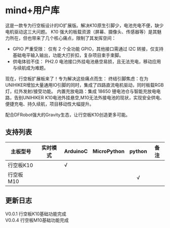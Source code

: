 # mind+用户库
这是一款专为行空板设计的IO扩展版。解决K10原生引脚少，电池充电不便，缺少电机驱动这三大问题。
K10 强大的板载资源（屏幕、摄像头、传感器等）是其魅力所在，但也带来了几个核心痛点，限制了其发挥空间：
- GPIO 严重受限： 仅有 2 个全功能 GPIO，其他接口需通过 I2C 转接，仅支持基础电平输入输出，功能大打折扣，复杂项目束手束脚。
- 供电体验不佳： PH2.0 电池接口外挂电池悬空易损，且无法充电，移动应用与续航成为难题。

现在，行空板扩展板来了！专为解决这些痛点而生：
终结引脚焦虑：在为UNIHIKER增加大量通用IO引脚的同时，集成了四路直流电机驱动，同时板载RGB灯，红外发射/接受功能。
内置充放电路：集成 18650 锂电池仓与智能充放电电路，告别UNIHIKER K10电池外挂悬空,M10无法外接电池的现状，实现安全供电、便捷充电、持久续航，项目移动性大幅提升。

配合DFRobot强大的Gravity生态，让行空板K10创造更多可能。

## 支持列表
|主板型号|实时模式|ArduinoC|MicroPython|python|备注|
|-----|-----|-----|-----|:-----:|-----|
|行空板K10||√||||
|行空板M10||||√||

## 更新日志
V0.0.1 行空板K10基础功能完成<br>
V0.0.4 行空板M10基础功能完成